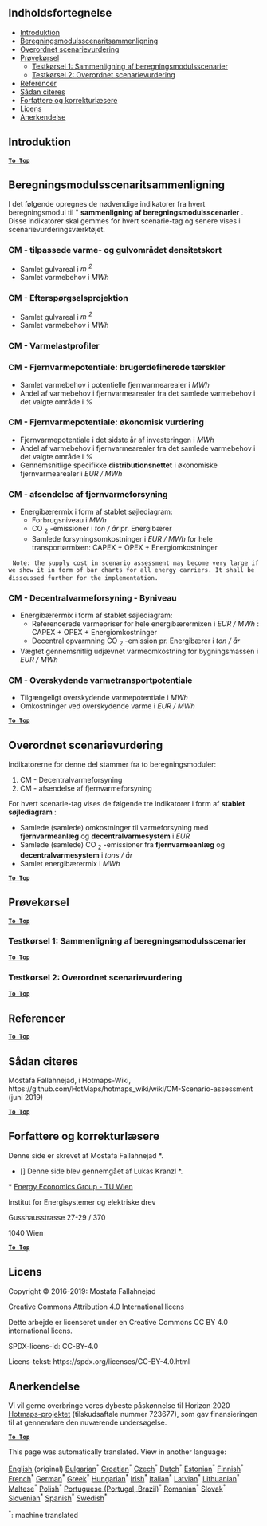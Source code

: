 <h2> Indholdsfortegnelse </h2><ul><li> <a href="#introduction">Introduktion</a> </li><li> <a href="#Calculation-module-scenario-comparison">Beregningsmodulsscenaritsammenligning</a> </li><li> <a href="#Overall-scenario-assessment">Overordnet scenarievurdering</a> </li><li> <a href="#sample-run">Prøvekørsel</a> <ul><li> <a href="#test-run-1-calculation-module-scenario-comparison">Testkørsel 1: Sammenligning af beregningsmodulsscenarier</a> </li><li> <a href="#test-run-2-overall-scenario-assessment">Testkørsel 2: Overordnet scenarievurdering</a> </li></ul></li><li> <a href="#references">Referencer</a> </li><li> <a href="#how-to-cite">Sådan citeres</a> </li><li> <a href="#authors-and-reviewers">Forfattere og korrekturlæsere</a> </li><li> <a href="#license">Licens</a> </li><li> <a href="#acknowledgement">Anerkendelse</a> </li></ul><h2> Introduktion </h2><p><ins> <code><strong><a href="#table-of-contents">To Top</a></strong></code> </ins> </p><h2> Beregningsmodulsscenaritsammenligning </h2><p> I det følgende opregnes de nødvendige indikatorer fra hvert beregningsmodul til &quot; <strong>sammenligning af beregningsmodulsscenarier</strong> . Disse indikatorer skal gemmes for hvert scenarie-tag og senere vises i scenarievurderingsværktøjet. </p><h3> CM - tilpassede varme- og gulvområdet densitetskort </h3><ul><li> Samlet gulvareal i <em><em>m <sup>2</sup></em></em> </li><li> Samlet varmebehov i <em><em>MWh</em></em> </li></ul><h3> CM - Efterspørgselsprojektion </h3><ul><li> Samlet gulvareal i <em><em>m <sup>2</sup></em></em> </li><li> Samlet varmebehov i <em><em>MWh</em></em> </li></ul><h3> CM - Varmelastprofiler </h3><h3> CM - Fjernvarmepotentiale: brugerdefinerede tærskler </h3><ul><li> Samlet varmebehov i potentielle fjernvarmearealer i <em><em>MWh</em></em> </li><li> Andel af varmebehov i fjernvarmearealer fra det samlede varmebehov i det valgte område i <em><em>%</em></em> </li></ul><h3> CM - Fjernvarmepotentiale: økonomisk vurdering </h3><ul><li> Fjernvarmepotentiale i det sidste år af investeringen i <em><em>MWh</em></em> </li><li> Andel af varmebehov i fjernvarmearealer fra det samlede varmebehov i det valgte område i <em><em>%</em></em> </li><li> Gennemsnitlige specifikke <strong>distributionsnettet</strong> i økonomiske fjernvarmearealer i <em><em>EUR / MWh</em></em> </li></ul><h3> CM - afsendelse af fjernvarmeforsyning </h3><ul><li> Energibærermix i form af stablet søjlediagram: <ul><li> Forbrugsniveau i <em><em>MWh</em></em> </li><li> CO <sub>2</sub> -emissioner i <em><em>ton / år</em></em> pr. Energibærer </li><li> Samlede forsyningsomkostninger i <em><em>EUR / MWh</em></em> for hele transportørmixen: CAPEX + OPEX + Energiomkostninger </li></ul></li></ul><pre> <code>Note: the supply cost in scenario assessment may become very large if we show it in form of bar charts for all energy carriers. It shall be disscussed further for the implementation.</code> </pre><h3> CM - Decentralvarmeforsyning - Byniveau </h3><ul><li> Energibærermix i form af stablet søjlediagram: <ul><li> Referencerede varmepriser for hele energibærermixen i <em><em>EUR / MWh</em></em> : CAPEX + OPEX + Energiomkostninger </li><li> Decentral opvarmning CO <sub>2</sub> -emission pr. Energibærer i <em><em>ton / år</em></em> </li></ul></li><li> Vægtet gennemsnitlig udjævnet varmeomkostning for bygningsmassen i <em><em>EUR / MWh</em></em> </li></ul><h3> CM - Overskydende varmetransportpotentiale </h3><ul><li> Tilgængeligt overskydende varmepotentiale i <em><em>MWh</em></em> </li><li> Omkostninger ved overskydende varme i <em><em>EUR / MWh</em></em> </li></ul><p><ins> <code><strong><a href="#table-of-contents">To Top</a></strong></code> </ins> </p><h2> Overordnet scenarievurdering </h2><p> Indikatorerne for denne del stammer fra to beregningsmoduler: </p><ol><li> CM - Decentralvarmeforsyning </li><li> CM - afsendelse af fjernvarmeforsyning </li></ol><p> For hvert scenarie-tag vises de følgende tre indikatorer i form af <strong>stablet søjlediagram</strong> : </p><ul><li> Samlede (samlede) omkostninger til varmeforsyning med <strong>fjernvarmeanlæg</strong> og <strong>decentralvarmesystem</strong> i <em><em>EUR</em></em> </li><li> Samlede (samlede) CO <sub>2</sub> -emissioner fra <strong>fjernvarmeanlæg</strong> og <strong>decentralvarmesystem</strong> i <em><em>tons / år</em></em> </li><li> Samlet energibærermix i <em><em>MWh</em></em> </li></ul><p><ins> <code><strong><a href="#table-of-contents">To Top</a></strong></code> </ins> </p><h2> Prøvekørsel </h2><p><ins> <code><strong><a href="#table-of-contents">To Top</a></strong></code> </ins> </p><h3> Testkørsel 1: Sammenligning af beregningsmodulsscenarier </h3><p><ins> <code><strong><a href="#table-of-contents">To Top</a></strong></code> </ins> </p><h3> Testkørsel 2: Overordnet scenarievurdering </h3><p><ins> <code><strong><a href="#table-of-contents">To Top</a></strong></code> </ins> </p><h2> Referencer </h2><p><ins> <code><strong><a href="#table-of-contents">To Top</a></strong></code> </ins> </p><h2> Sådan citeres </h2><p> Mostafa Fallahnejad, i Hotmaps-Wiki, https://github.com/HotMaps/hotmaps_wiki/wiki/CM-Scenario-assessment (juni 2019) </p><p><ins> <code><strong><a href="#table-of-contents">To Top</a></strong></code> </ins> </p><h2> Forfattere og korrekturlæsere </h2><p> Denne side er skrevet af Mostafa Fallahnejad *. </p><ul><li> [] Denne side blev gennemgået af Lukas Kranzl *. </li></ul><p> * <a href="https://eeg.tuwien.ac.at/">Energy Economics Group - TU Wien</a> </p><p> Institut for Energisystemer og elektriske drev </p><p> Gusshausstrasse 27-29 / 370 </p><p> 1040 Wien </p><p><ins> <code><strong><a href="#table-of-contents">To Top</a></strong></code> </ins> </p><h2> Licens </h2><p> Copyright © 2016-2019: Mostafa Fallahnejad </p><p> Creative Commons Attribution 4.0 International licens </p><p> Dette arbejde er licenseret under en Creative Commons CC BY 4.0 international licens. </p><p> SPDX-licens-id: CC-BY-4.0 </p><p> Licens-tekst: https://spdx.org/licenses/CC-BY-4.0.html </p><h2> Anerkendelse </h2><p> Vi vil gerne overbringe vores dybeste påskønnelse til Horizon 2020 <a href="https://www.hotmaps-project.eu">Hotmaps-projektet</a> (tilskudsaftale nummer 723677), som gav finansieringen til at gennemføre den nuværende undersøgelse. </p><p><ins> <code><strong><a href="#table-of-contents">To Top</a></strong></code> </ins> </p>

This page was automatically translated. View in another language:

[English](en-CM-Scenario-assessment) (original) [Bulgarian](bg-CM-Scenario-assessment)<sup>\*</sup> [Croatian](hr-CM-Scenario-assessment)<sup>\*</sup> [Czech](cs-CM-Scenario-assessment)<sup>\*</sup>  [Dutch](nl-CM-Scenario-assessment)<sup>\*</sup> [Estonian](et-CM-Scenario-assessment)<sup>\*</sup> [Finnish](fi-CM-Scenario-assessment)<sup>\*</sup> [French](fr-CM-Scenario-assessment)<sup>\*</sup> [German](de-CM-Scenario-assessment)<sup>\*</sup> [Greek](el-CM-Scenario-assessment)<sup>\*</sup> [Hungarian](hu-CM-Scenario-assessment)<sup>\*</sup> [Irish](ga-CM-Scenario-assessment)<sup>\*</sup> [Italian](it-CM-Scenario-assessment)<sup>\*</sup> [Latvian](lv-CM-Scenario-assessment)<sup>\*</sup> [Lithuanian](lt-CM-Scenario-assessment)<sup>\*</sup> [Maltese](mt-CM-Scenario-assessment)<sup>\*</sup> [Polish](pl-CM-Scenario-assessment)<sup>\*</sup> [Portuguese (Portugal, Brazil)](pt-CM-Scenario-assessment)<sup>\*</sup> [Romanian](ro-CM-Scenario-assessment)<sup>\*</sup> [Slovak](sk-CM-Scenario-assessment)<sup>\*</sup> [Slovenian](sl-CM-Scenario-assessment)<sup>\*</sup> [Spanish](es-CM-Scenario-assessment)<sup>\*</sup> [Swedish](sv-CM-Scenario-assessment)<sup>\*</sup> 

<sup>\*</sup>: machine translated
